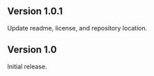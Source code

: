 ## Version 1.0.1

Update readme, license, and repository location.

## Version 1.0

Initial release.
